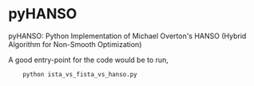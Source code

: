pyHANSO
=======

pyHANSO: Python Implementation of Michael Overton's HANSO (Hybrid Algorithm for Non-Smooth Optimization)

A good entry-point for the code would be to run,

        python ista_vs_fista_vs_hanso.py 
